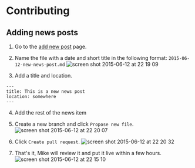 Contributing
============

## Adding news posts

1. Go to the [add new post](https://github.com/LiffeyValleyAC/LiffeyValleyAC.github.io/new/master/_posts) page.
2. Name the file with a date and short title in the following format: `2015-06-12-new-news-post.md`
![screen shot 2015-06-12 at 22 19 09](https://cloud.githubusercontent.com/assets/17725/8140309/682fe088-1152-11e5-9739-f6f6b75b633f.png)

3. Add a title and location.

  ```
  ---
  title: This is a new news post
  location: somewhere
  ---
  ```

4. Add the rest of the news item
5. Create a new branch and click `Propose new file`.
![screen shot 2015-06-12 at 22 20 07](https://cloud.githubusercontent.com/assets/17725/8140321/8614508e-1152-11e5-9a5c-3aa6daf3bde5.png)

6. Click `Create pull request`.
![screen shot 2015-06-12 at 22 20 32](https://cloud.githubusercontent.com/assets/17725/8140338/994d27c0-1152-11e5-9132-66ce519b4469.png)

7. That's it, Mike will review it and put it live within a few hours.
![screen shot 2015-06-12 at 22 15 10](https://cloud.githubusercontent.com/assets/17725/8140345/ad61ff6a-1152-11e5-87b5-1e4317ee3cd7.png)

